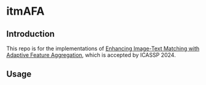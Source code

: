 # itmAFA

## Introduction
This repo is for the implementations of [Enhancing Image-Text Matching with Adaptive Feature Aggregation](https://ieeexplore.ieee.org/document/10446913), which is accepted by ICASSP 2024.

## Usage
